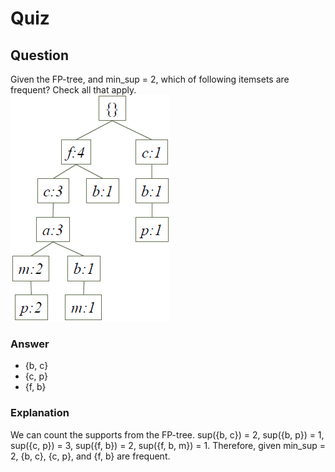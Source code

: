 Quiz
====  

Question
--------  
Given the FP-tree, and min_sup = 2, which of following itemsets are frequent? Check all that apply.  
![alt text](https://github.com/UtkarshPathrabe/Pattern-Discovery-In-Data-Mining/blob/master/In%20Lecture%20Quizzes/Lecture%203.5.png "Mask")  

### Answer  
* {b, c}  
* {c, p}  
* {f, b}  

### Explanation  
We can count the supports from the FP-tree. sup({b, c}) = 2, sup({b, p}) = 1, sup({c, p}) = 3, sup({f, b}) = 2, sup({f, b, m}) = 1. Therefore, given min_sup = 2, {b, c}, {c, p}, and {f, b} are frequent.  
